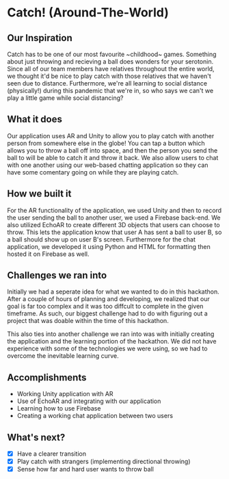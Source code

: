 # Catch! (Around-The-World)

## Our Inspiration

Catch has to be one of our most favourite ~childhood~ games. Something about just throwing and recieving a ball does wonders for your serotonin. Since all of our team members have relatives throughout the entire world, we thought it'd be nice to play catch with those relatives that we haven't seen due to distance. Furthermore, we're all learning to social distance (physically!) during this pandemic that we're in, so who says we can't we play a little game while social distancing?

## What it does

Our application uses AR and Unity to allow you to play catch with another person from somewhere else in the globe! You can tap a button which allows you to throw a ball off into space, and then the person you send the ball to will be able to catch it and throw it back. We also allow users to chat with one another using our web-based chatting application so they can have some comentary going on while they are playing catch.

## How we built it

For the AR functionality of the application, we used Unity and then to record the user sending the ball to another user, we used a Firebase back-end. We also utilized EchoAR to create different 3D objects that users can choose to throw. This lets the application know that user A has sent a ball to user B, so a ball should show up on user B's screen. Furthermore for the chat application, we developed it using Python and HTML for formatting then hosted it on Firebase as well.

## Challenges we ran into

Initially we had a seperate idea for what we wanted to do in this hackathon. After a couple of hours of planning and developing, we realized that our goal is far too complex and it was too diffcult to complete in the given timeframe. As such, our biggest challenge had to do with figuring out a project that was doable within the time of this hackathon.

This also ties into another challenge we ran into was with initially creating the application and the learning portion of the hackathon. We did not have experience with some of the technologies we were using, so we had to overcome the inevitable learning curve. 

## Accomplishments

* Working Unity application with AR
* Use of EchoAR and integrating with our application
* Learning how to use Firebase
* Creating a working chat application between two users

## What's next?

- [x] Have a clearer transition
- [x] Play catch with strangers (implementing directional throwing)
- [x] Sense how far and hard user wants to throw ball